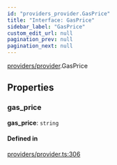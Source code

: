 ```yaml
---
id: "providers_provider.GasPrice"
title: "Interface: GasPrice"
sidebar_label: "GasPrice"
custom_edit_url: null
pagination_prev: null
pagination_next: null
---
```


[providers/provider](../modules/providers_provider.md).GasPrice

## Properties

### gas\_price

 **gas\_price**: `string`

#### Defined in

[providers/provider.ts:306](https://github.com/maxhr/near--near-api-js/blob/57fed346/packages/near-api-js/src/providers/provider.ts#L306)
